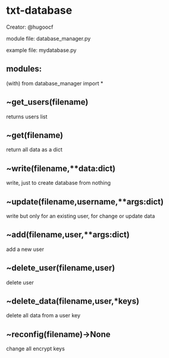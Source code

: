 # txt-database
Creator: @hugoocf

module file: database_manager.py

example file: mydatabase.py

## modules:

(with) from database_manager import *

## ~get_users(filename)
returns users list

## ~get(filename)
return all data as a dict

## ~write(filename,**data:dict)
write, just to create database from nothing

## ~update(filename,username,**args:dict)
write but only for an existing user, for change or update data 

## ~add(filename,user,**args:dict)
add a new user 

## ~delete_user(filename,user)
delete user 

## ~delete_data(filename,user,*keys)
delete all data from a user key

## ~reconfig(filename)->None
change all encrypt keys